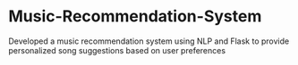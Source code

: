 # Music-Recommendation-System
Developed a music recommendation system using NLP and Flask to provide personalized song suggestions based on user preferences
